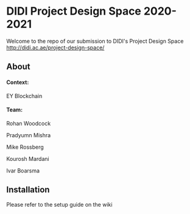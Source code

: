 # DIDI Project Design Space 2020-2021

Welcome to the repo of our submission to DIDI's Project Design Space http://didi.ac.ae/project-design-space/

About
-----

#### Context:

EY Blockchain

#### Team:

Rohan Woodcock

Pradyumn Mishra

Mike Rossberg

Kourosh Mardani

Ivar Boarsma



Installation
--------

Please refer to the setup guide on the wiki

